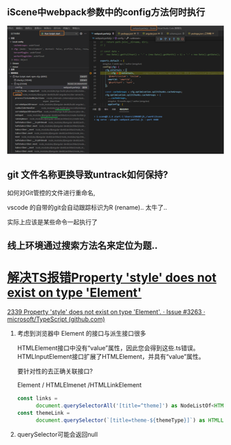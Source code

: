 ## iScene中webpack参数中的config方法何时执行

![image-20210715113055706](./imgs/image-20210715113055706.png)



## git 文件名称更换导致untrack如何保持?

如何对Git管控的文件进行重命名, 

vscode 的自带的git会自动跟踪标识为R (rename).. 太牛了..

实际上应该是某些命令一起执行了





## 线上环境通过搜索方法名来定位为题..





# [解决TS报错Property 'style' does not exist on type 'Element'](https://www.cnblogs.com/PearlRan/p/10155754.html)

[2339 Property 'style' does not exist on type 'Element'. · Issue #3263 · microsoft/TypeScript (github.com)](https://github.com/Microsoft/TypeScript/issues/3263)



1. 考虑到浏览器中 Element 的接口与派生接口很多

   HTMLElement接口中没有“value”属性，因此您会得到这些.ts错误。HTMLInputElement接口扩展了HTMLElement，并具有“value”属性。

   要针对性的去正确关联接口?

   Element / HTMLElmenet /HTMLLinkElement

   ```ts
   const links = 
         document.querySelectorAll('[title=^theme]') as NodeListOf<HTMLLinkElement>;
   const themeLink = 
         document.querySelector(`[title=theme-${themeType}]`) as HTMLLinkElement;
   ```

   

2. querySelector可能会返回null

